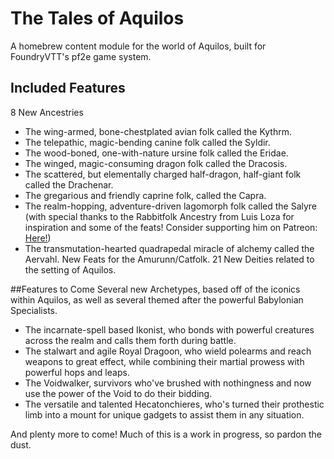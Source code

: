 # The Tales of Aquilos
A homebrew content module for the world of Aquilos, built for FoundryVTT's pf2e game system.

## Included Features
8 New Ancestries
- The wing-armed, bone-chestplated avian folk called the Kythrm.
- The telepathic, magic-bending canine folk called the Syldir.
- The wood-boned, one-with-nature ursine folk called the Eridae.
- The winged, magic-consuming dragon folk called the Dracosis.
- The scattered, but elementally charged half-dragon, half-giant folk called the Drachenar.
- The gregarious and friendly caprine folk, called the Capra.
- The realm-hopping, adventure-driven lagomorph folk called the Salyre (with special thanks to the Rabbitfolk Ancestry from Luis Loza for inspiration and some of the feats! Consider supporting him on Patreon: [Here!](https://www.patreon.com/luisloza))
- The transmutation-hearted quadrapedal miracle of alchemy called the Aervahl.
New Feats for the Amurunn/Catfolk.
21 New Deities related to the setting of Aquilos.

##Features to Come
Several new Archetypes, based off of the iconics within Aquilos, as well as several themed after the powerful Babylonian Specialists.
- The incarnate-spell based Ikonist, who bonds with powerful creatures across the realm and calls them forth during battle.
- The stalwart and agile Royal Dragoon, who wield polearms and reach weapons to great effect, while combining their martial prowess with powerful hops and leaps.
- The Voidwalker, survivors who've brushed with nothingness and now use the power of the Void to do their bidding.
- The versatile and talented Hecatonchieres, who's turned their prothestic limb into a mount for unique gadgets to assist them in any situation.

And plenty more to come! Much of this is a work in progress, so pardon the dust.

